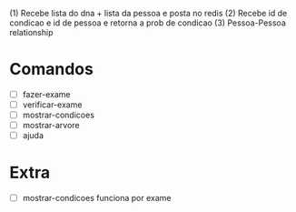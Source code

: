 (1) Recebe lista do dna + lista da pessoa e posta no redis
(2) Recebe id de condicao e id de pessoa e retorna a prob de condicao
(3) Pessoa-Pessoa relationship

# Comandos

- [ ] fazer-exame
- [ ] verificar-exame
- [ ] mostrar-condicoes
- [ ] mostrar-arvore
- [ ] ajuda

# Extra

- [ ] mostrar-condicoes funciona por exame
